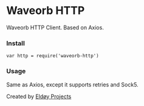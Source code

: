 # Waveorb HTTP
Waveorb HTTP Client. Based on Axios.

### Install

```
var http = require('waveorb-http')
```

### Usage

Same as Axios, except it supports retries and Sock5.

Created by [Eldøy Projects](https://eldoy.com)
